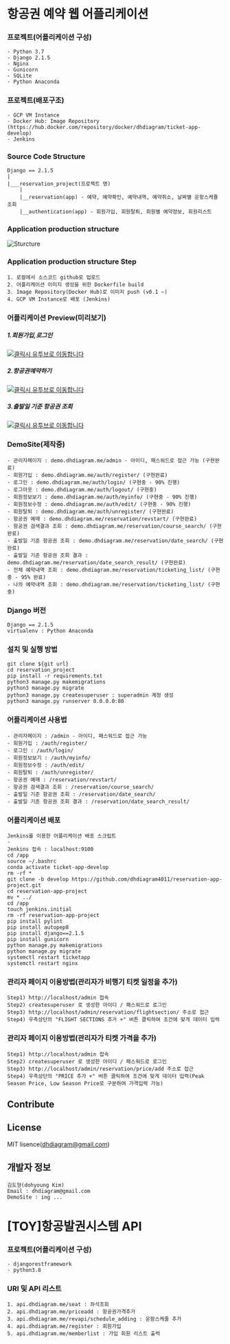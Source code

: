 # 항공권 예약 웹 어플리케이션 

### 프로젝트(어플리케이션 구성)
    - Python 3.7
    - Django 2.1.5
    - Nginx
    - Gunicorn
    - SQLite
    - Python Anaconda

### 프로젝트(배포구조)
    - GCP VM Instance
    - Docker Hub: Image Repository (https://hub.docker.com/repository/docker/dhdiagram/ticket-app-develop)
    - Jenkins 


### Source Code Structure
    Django == 2.1.5
    |
    |___reservation_project(프로젝트 명)
        |
        |__reservation(app) - 예약, 예약확인, 예약내역, 예약취소, 날짜별 운항스케쥴 조회
        |__authentication(app) - 회원가입, 회원탈퇴, 회원별 예약정보, 회원리스트


### Application production structure
![Sturcture](https://user-images.githubusercontent.com/50344658/87245571-45da9680-c481-11ea-86cc-39ac2ccc3325.jpg)


### Application production structure Step
    1. 로컬에서 소스코드 github로 업로드
    2. 어플리케이션 이미지 생성을 위한 Dockerfile build 
    3. Image Repository(Docker Hub)로 이미지 push (v0.1 ~)
    4. GCP VM Instance로 배포 (Jenkins)


### 어플리케이션 Preview(미리보기)

##### 1.회원가입,로그인
[![클릭시 유투브로 이동합니다](https://i.imgur.com/vKb2F1B.png)](https://youtu.be/DsrXO8n4UZg)


##### 2.항공권예약하기
[![클릭시 유투브로 이동합니다](https://i.imgur.com/vKb2F1B.png)](https://youtu.be/F0ADVSvMrIY)


##### 3.출발일 기준 항공권 조회
[![클릭시 유투브로 이동합니다](https://i.imgur.com/vKb2F1B.png)](https://youtu.be/-_Rx5qO1N0c)


### DemoSite(제작중)
    - 관리자페이지 : demo.dhdiagram.me/admin - 아이디, 패스워드로 접근 가능 (구현완료)
    - 회원가입 : demo.dhdiagram.me/auth/register/ (구현완료)
    - 로그인 : demo.dhdiagram.me/auth/login/ (구현중 - 90% 진행)
    - 로그아웃 : demo.dhdiagram.me/auth/logout/ (구현중)
    - 회원정보보기 : demo.dhdiagram.me/auth/myinfo/ (구현중 - 90% 진행)
    - 회원정보수정 : demo.dhdiagram.me/auth/edit/ (구현중 - 90% 진행)
    - 회원탈퇴 : demo.dhdiagram.me/auth/unregister/ (구현완료)
    - 항공권 예매 : demo.dhdiagram.me/reservation/revstart/ (구현완료)
    - 항공권 검색결과 조회 : demo.dhdiagram.me/reservation/course_search/ (구현완료)    
    - 출발일 기준 항공권 조회 : demo.dhdiagram.me/reservation/date_search/ (구현완료)
    - 출발일 기준 항공권 조회 결과 : demo.dhdiagram.me/reservation/date_search_result/ (구현완료)
    - 전체 예약내역 조회 : demo.dhdiagram.me/reservation/ticketing_list/ (구현중 - 95% 완료)
    - 나의 예약내역 조회 : demo.dhdiagram.me/reservation/ticketing_list/ (구현중)

### Django 버전
    Django == 2.1.5
    virtualenv : Python Anaconda


### 설치 및 실행 방법
    git clone ${git url}
    cd reservation_project
    pip install -r requirements.txt
    python3 manage.py makemigrations
    python3 manage.py migrate
    python3 manage.py createsuperuser : superadmin 계정 생성
    python3 manage.py runserver 0.0.0.0:80
       

### 어플리케이션 사용법
    - 관리자페이지 : /admin - 아이디, 패스워드로 접근 가능
    - 회원가입 : /auth/register/
    - 로그인 : /auth/login/
    - 회원정보보기 : /auth/myinfo/
    - 회원정보수정 : /auth/edit/
    - 회원탈퇴 : /auth/unregister/
    - 항공권 예매 : /reservation/revstart/
    - 항공권 검색결과 조회 : /reservation/course_search/    
    - 출발일 기준 항공권 조회 : /reservation/date_search/
    - 출발일 기준 항공권 조회 결과 : /reservation/date_search_result/


### 어플리케이션 배포
    Jenkins를 이용한 어플리케이션 배포 스크립트 
    -
    Jenkins 접속 : localhost:9100
    cd /app
    source ~/.bashrc
    conda activate ticket-app-develop
    rm -rf *
    git clone -b develop https://github.com/dhdiagram4011/reservation-app-project.git
    cd reservation-app-project
    mv * ../
    cd /app
    touch jenkins.initial
    rm -rf reservation-app-project
    pip install pylint
    pip install autopep8
    pip install django==2.1.5
    pip install gunicorn
    python manage.py makemigrations
    python manage.py migrate 
    systemctl restart ticketapp
    systemctl restart nginx


### 관리자 페이지 이용방법(관리자가 비행기 티켓 일정을 추가)
    Step1) http://localhost/admin 접속
    Step2) createsuperuser 로 생성한 아이디 / 패스워드로 로그인
    Step3) http://localhost/admin/reservation/flightsection/ 주소로 접근
    Step4) 우측상단의 "FLIGHT SECTIONS 추가 +" 버튼 클릭하여 조건에 맞게 데이터 입력 


### 관리자 페이지 이용방법(관리자가 티켓 가격을 추가)
    Step1) http://localhost/admin 접속
    Step2) createsuperuser 로 생성한 아이디 / 패스워드로 로그인
    Step3) http://localhost/admin/reservation/price/add 주소로 접근
    Step4) 우측상단의 "PRICE 추가 +" 버튼 클릭하여 조건에 맞게 데이터 입력(Peak Season Price, Low Season Price로 구분하여 가격입력 가능)



## Contribute


## License

MIT lisence(dhdiagram@gmail.com)

## 개발자 정보

    김도형(dohyoung Kim)
    Email : dhdiagram@gmail.com
    DemoSite : ing ... 


# [TOY]항공발권시스템 API 


### 프로젝트(어플리케이션 구성)
    - djangorestframework
    - python3.8


### URI 및 API 리스트
    1. api.dhdiagram.me/seat : 좌석조회
    2. api.dhdiagram.me/priceadd : 항공권가격추가
    3. api.dhdiagram.me/revapi/schedule_adding : 운항스케줄 추가
    4. api.dhdiagram.me/register : 회원가입
    5. api.dhdiagram.me/memberlist : 가입 회원 리스트 출력

